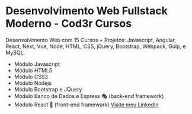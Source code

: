 # Desenvolvimento Web Fullstack Moderno - Cod3r Cursos
Desenvolvimento Web com 15 Cursos + Projetos: Javascript, Angular, React, Next, Vue, Node, HTML, CSS, jQuery, Bootstrap, Webpack, Gulp, e MySQL.

-   Módulo Javascript
-   Módulo HTML5
-   Módulo CSS3
-   Módulo Nodejs
-   Módulo Bootstrap e JQuery
-   Módulo Banco de Dados e Express 🎭 (back-end framework)
-   Módulo React 🎨 (front-end framework)
[Visite meu LinkedIn](https://www.linkedin.com/in/matheus-takasaki-antunes/)
